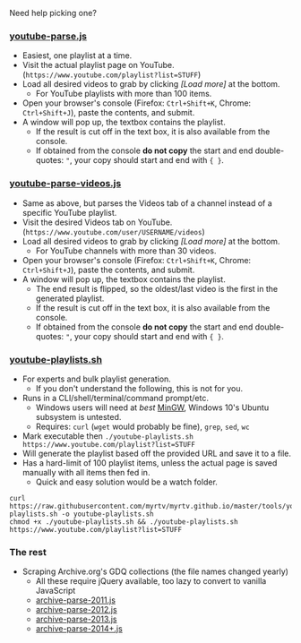 Need help picking one?

### [youtube-parse.js](youtube-parse.js)
 - Easiest, one playlist at a time.
 - Visit the actual playlist page on YouTube. (`https://www.youtube.com/playlist?list=STUFF`)
 - Load all desired videos to grab by clicking *[Load more]* at the bottom.
   - For YouTube playlists with more than 100 items.
 - Open your browser's console (Firefox: `Ctrl+Shift+K`, Chrome: `Ctrl+Shift+J`), paste the contents, and submit.
 - A window will pop up, the textbox contains the playlist.
   - If the result is cut off in the text box, it is also available from the console.
   - If obtained from the console **do not copy** the start and end double-quotes: `"`, your copy should start and end with `{ }`.
 
### [youtube-parse-videos.js](youtube-parse-videos.js)
 - Same as above, but parses the Videos tab of a channel instead of a specific YouTube playlist.
 - Visit the desired Videos tab on YouTube. (`https://www.youtube.com/user/USERNAME/videos`)
 - Load all desired videos to grab by clicking *[Load more]* at the bottom.
   - For YouTube channels with more than 30 videos.
 - Open your browser's console (Firefox: `Ctrl+Shift+K`, Chrome: `Ctrl+Shift+J`), paste the contents, and submit.
 - A window will pop up, the textbox contains the playlist.
   - The end result is flipped, so the oldest/last video is the first in the generated playlist.
   - If the result is cut off in the text box, it is also available from the console.
   - If obtained from the console **do not copy** the start and end double-quotes: `"`, your copy should start and end with `{ }`.

### [youtube-playlists.sh](youtube-playlists.sh)
 - For experts and bulk playlist generation.
   - If you don't understand the following, this is not for you.
 - Runs in a CLI/shell/terminal/command prompt/etc.
   - Windows users will need at *best* [MinGW](http://mingw.org/), Windows 10's Ubuntu subsystem is untested.
   - Requires: `curl` (`wget` would probably be fine), `grep`, `sed`, `wc`
 - Mark executable then `./youtube-playlists.sh https://www.youtube.com/playlist?list=STUFF`
 - Will generate the playlist based off the provided URL and save it to a file.
 - Has a hard-limit of 100 playlist items, unless the actual page is saved manually with all items then fed in.
   - Quick and easy solution would be a watch folder.
   
```
curl https://raw.githubusercontent.com/myrtv/myrtv.github.io/master/tools/youtube-playlists.sh -o youtube-playlists.sh
chmod +x ./youtube-playlists.sh && ./youtube-playlists.sh https://www.youtube.com/playlist?list=STUFF
```
 
### The rest

 - Scraping Archive.org's GDQ collections (the file names changed yearly)
   - All these require jQuery available, too lazy to convert to vanilla JavaScript
   - [archive-parse-2011.js](archive-parse-2011.js)
   - [archive-parse-2012.js](archive-parse-2012.js)
   - [archive-parse-2013.js](archive-parse-2013.js)
   - [archive-parse-2014+.js](archive-parse-2014+.js)
